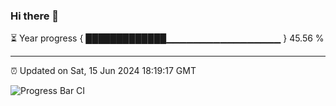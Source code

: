 ### Hi there 👋

⏳ Year progress { █████████████▁▁▁▁▁▁▁▁▁▁▁▁▁▁▁▁▁ } 45.56 %

---

⏰ Updated on Sat, 15 Jun 2024 18:19:17 GMT

![Progress Bar CI](https://github.com/liununu/liununu/workflows/Progress%20Bar%20CI/badge.svg)
